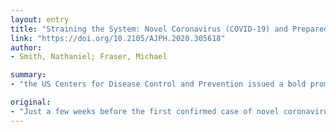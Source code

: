 ```yaml
---
layout: entry
title: "Straining the System: Novel Coronavirus (COVID-19) and Preparedness for Concomitant Disasters"
link: "https://doi.org/10.2105/AJPH.2020.305618"
author:
- Smith, Nathaniel; Fraser, Michael

summary:
- "the US Centers for Disease Control and Prevention issued a bold promise to the nation just weeks before the first confirmed case of novel coronavirus (COVID-19) was reported in the United States. The current outbreak reminds us how urgent this promise is and just how critical it is to continue to sustain and strengthen our nation's public health infrastructure."

original:
- "Just a few weeks before the first confirmed case of novel coronavirus (COVID-19) was reported in the United States, the US Centers for Disease Control and Prevention (CDC) issued a bold promise to the nation: the agency will use its scientific expertise to bring a new level of preparedness in the United States and global health security against current and growing threats, finally eliminate certain diseases, and bring an end to the devastation of epidemics.(1) The current outbreak of COVID-19 reminds us how urgent this promise is and just how critical it is to continue to sustain and strengthen our nation's public health infrastructure. The unprecedented pace of the public health response to COVID-19 has only been possible because of prior investments in public health preparedness. To accelerate our pace and meet the challenges of current and future health threats, we must advance our world-class data and analytics capabilities; maintain and expand our state-of-the-art public health laboratory capacity; continue building a workforce of trusted, expert, public health professionals; sustain our capacity to rapidly respond to outbreaks at their source; and assure a strong global and domestic preparedness capacity. (Am J Public Health. Published online ahead of print February 13, 2020: e1-e2. doi:10.2105/AJPH.2020.305618)."
---
```


